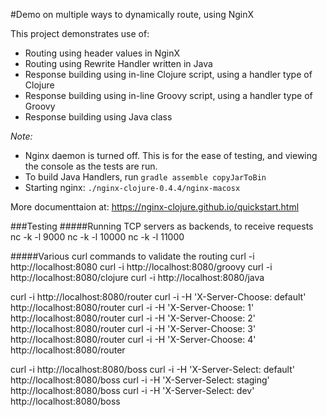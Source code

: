 #Demo on multiple ways to dynamically route, using NginX

This project demonstrates use of:

* Routing using header values in NginX
* Routing using Rewrite Handler written in Java
* Response building using in-line Clojure script, using a handler type of Clojure 
* Response building using in-line Groovy script, using a handler type of Groovy
* Response building using Java class

*Note:*

* Nginx daemon is turned off. This is for the ease of testing, and viewing the console as the tests are run.
* To build Java Handlers, run `gradle assemble copyJarToBin`
* Starting nginx: `./nginx-clojure-0.4.4/nginx-macosx`


More documenttaion at: <https://nginx-clojure.github.io/quickstart.html>

###Testing
#####Running TCP servers as backends, to receive requests
nc -k -l 9000
nc -k -l 10000
nc -k -l 11000

#####Various curl commands to validate the routing
curl -i http://localhost:8080
curl -i http://localhost:8080/groovy
curl -i http://localhost:8080/clojure
curl -i http://localhost:8080/java

curl -i http://localhost:8080/router
curl -i -H 'X-Server-Choose: default' http://localhost:8080/router
curl -i -H 'X-Server-Choose: 1' http://localhost:8080/router
curl -i -H 'X-Server-Choose: 2' http://localhost:8080/router
curl -i -H 'X-Server-Choose: 3' http://localhost:8080/router
curl -i -H 'X-Server-Choose: 4' http://localhost:8080/router

curl -i http://localhost:8080/boss
curl -i -H 'X-Server-Select: default' http://localhost:8080/boss
curl -i -H 'X-Server-Select: staging' http://localhost:8080/boss
curl -i -H 'X-Server-Select: dev' http://localhost:8080/boss
